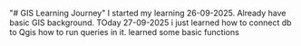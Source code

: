 "# GIS Learning Journey" 
I started my learning 26-09-2025. Already have basic GIS background. TOday 27-09-2025 i just learned how to connect db to Qgis how to run queries in it.
learned some basic functions
